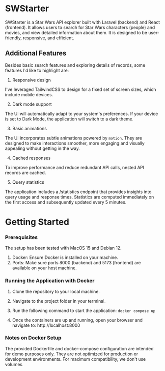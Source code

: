 # SWStarter

SWStarter is a Star Wars API explorer built with Laravel (backend) and React (frontend). It allows users to search for Star Wars characters (people) and movies, and view detailed information about them. It is designed to be user-friendly, responsive, and efficient.

## Additional Features
Besides basic search features and exploring details of records, some features I'd like to highlight are:
1. Responsive design

I've leveraged TailwindCSS to design for a fixed set of screen sizes, which include mobile devices.

2. Dark mode support

The UI will automatically adapt to your system's preferences. If your device is set to Dark Mode, the application will switch to a dark theme.

3. Basic animations

The UI incorporates subtle animations powered by `motion`. They are designed to make interactions smoother, more engaging and visually appealing without getting in the way.

4. Cached responses

To improve performance and reduce redundant API calls, nested API records are cached.

5. Query statistics

The application includes a /statistics endpoint that provides insights into query usage and response times. Statistics are computed immediately on the first access and subsequently updated every 5 minutes.

# Getting Started
### Prerequisites
The setup has been tested with MacOS 15 and Debian 12.
 1. Docker: Ensure Docker is installed on your machine.
 2. Ports: Make sure ports 8000 (backend) and 5173 (frontend) are available on your host machine.

### Running the Application with Docker

1. Clone the repository to your local machine.

2. Navigate to the project folder in your terminal.

3. Run the following command to start the application:
    `docker compose up`

4. Once the containers are up and running, open your browser and navigate to:
    http://localhost:8000

### Notes on Docker Setup
The provided Dockerfile and docker-compose configuration are intended for demo purposes only. They are not optimized for production or development environments.
For maximum compatibility, we don't use volumes.
